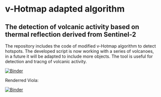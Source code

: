 # v-Hotmap adapted algorithm
## The detection of volcanic activity based on thermal reflection derived from Sentinel-2

The repository includes the code of modified v-Hotmap algorithm to detect hotspots.
The developed script is now working with a series of volcanoes, in a future it will be adapted to include more objects.
The tool is useful for detection and tracng of volcanic activity.



[![Binder](https://mybinder.org/badge_logo.svg)](https://mybinder.org/v2/gh/kedich22/Hotmap/main?labpath=Hotmap_improved_2.ipynb)

Renderred Viola:

[![Binder](https://mybinder.org/badge_logo.svg)](https://mybinder.org/v2/gh/kedich22/Hotmap/main?urlpath=voila%2Frender%2FHotmap_improved_2.ipynb)

